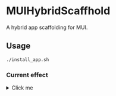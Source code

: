 # MUIHybridScaffhold

A hybrid app scaffolding for MUI.

## Usage

```bash
./install_app.sh
```

### Current effect

<details>
  <summary>Click me</summary>

![](https://raw.githubusercontent.com/BruceWind/MUIHybridScaffhold/main/imgs/screenshot1.png)

</details>
